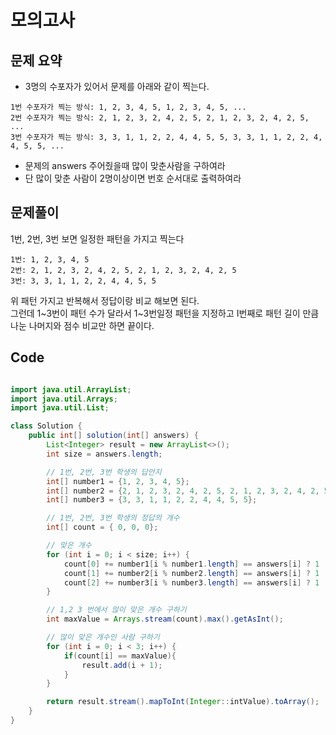 # 모의고사 
## 문제 요약
- 3명의 수포자가 있어서 문제를 아래와 같이 찍는다.
```text
1번 수포자가 찍는 방식: 1, 2, 3, 4, 5, 1, 2, 3, 4, 5, ...
2번 수포자가 찍는 방식: 2, 1, 2, 3, 2, 4, 2, 5, 2, 1, 2, 3, 2, 4, 2, 5, ...
3번 수포자가 찍는 방식: 3, 3, 1, 1, 2, 2, 4, 4, 5, 5, 3, 3, 1, 1, 2, 2, 4, 4, 5, 5, ...
```
- 문제의 answers 주어줬을때 많이 맞춘사람을 구하여라
- 단 많이 맞춘 사람이 2명이상이면 번호 순서대로 출력하여라

## 문제풀이
 1번, 2번, 3번 보면 일정한 패턴을 가지고 찍는다
 ```
1번: 1, 2, 3, 4, 5
2번: 2, 1, 2, 3, 2, 4, 2, 5, 2, 1, 2, 3, 2, 4, 2, 5
3번: 3, 3, 1, 1, 2, 2, 4, 4, 5, 5
 ```
위 패턴 가지고 반복해서 정답이랑 비교 해보면 된다.  
그런데 1~3번이 패턴 수가 달라서 1~3번일정 패턴을 지정하고 I번째로 패턴 길이 만큼 나눈 나머지와 점수 비교만 하면 끝이다.

## Code
```JAVA

import java.util.ArrayList;
import java.util.Arrays;
import java.util.List;

class Solution {
    public int[] solution(int[] answers) {
        List<Integer> result = new ArrayList<>();
        int size = answers.length;

        // 1번, 2번, 3번 학생의 답안지
        int[] number1 = {1, 2, 3, 4, 5};
        int[] number2 = {2, 1, 2, 3, 2, 4, 2, 5, 2, 1, 2, 3, 2, 4, 2, 5};
        int[] number3 = {3, 3, 1, 1, 2, 2, 4, 4, 5, 5};

        // 1번, 2번, 3번 학생의 정답의 개수
        int[] count = { 0, 0, 0};

        // 맞은 개수
        for (int i = 0; i < size; i++) {
            count[0] += number1[i % number1.length] == answers[i] ? 1 : 0;
            count[1] += number2[i % number2.length] == answers[i] ? 1 : 0;
            count[2] += number3[i % number3.length] == answers[i] ? 1 : 0;
        }

        // 1,2 3 번에서 많이 맞은 개수 구하기
        int maxValue = Arrays.stream(count).max().getAsInt();

        // 많이 맞은 개수인 사람 구하기
        for (int i = 0; i < 3; i++) {
            if(count[i] == maxValue){
                result.add(i + 1);
            }
        }

        return result.stream().mapToInt(Integer::intValue).toArray();
    }
}

```
